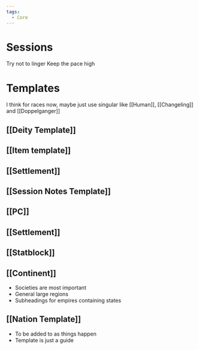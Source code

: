 ```yaml
---
tags:
  - Core
---
```

# Sessions
Try not to linger
Keep the pace high
# Templates
I think for races now, maybe just use singular like [[Human]], [[Changeling]] and [[Doppelganger]]
## [[Deity Template]]
## [[Item template]]
## [[Settlement]]
## [[Session Notes Template]]
## [[PC]]
## [[Settlement]]
## [[Statblock]]
## [[Continent]]
- Societies are most important
- General large regions
- Subheadings for empires containing states
## [[Nation Template]]
- To be added to as things happen
- Template is just a guide